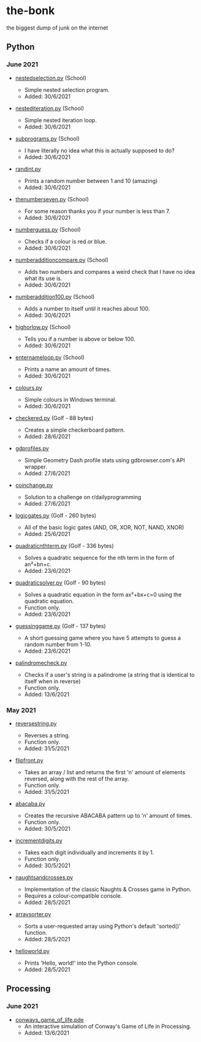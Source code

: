 # the-bonk
the biggest dump of junk on the internet

## Python


### June 2021
- [nestedselection.py](https://github.com/GD-NTB/the-bonk/blob/master/python/school/nestedselection.py) (School)
	- Simple nested selection program.
	- Added: 30/6/2021

- [nestediteration.py](https://github.com/GD-NTB/the-bonk/blob/master/python/school/nestediteration.py) (School)
	- Simple nested iteration loop.
	- Added: 30/6/2021

- [subprograms.py](https://github.com/GD-NTB/the-bonk/blob/master/python/school/subprograms.py) (School)
	- I have literally no idea what this is actually supposed to do?
	- Added: 30/6/2021

- [randint.py](https://github.com/GD-NTB/the-bonk/blob/master/python/randint.py)
	- Prints a random number between 1 and 10 (amazing)
	- Added: 30/6/2021

- [thenumberseven.py](https://github.com/GD-NTB/the-bonk/blob/master/python/school/thenumberseven.py) (School)
	- For some reason thanks you if your number is less than 7.
	- Added: 30/6/2021

- [numberguess.py](https://github.com/GD-NTB/the-bonk/blob/master/python/school/numberguess.py) (School)
	- Checks if a colour is red or blue.
	- Added: 30/6/2021

- [numberadditioncompare.py](https://github.com/GD-NTB/the-bonk/blob/master/python/school/numberadditioncompare.py) (School)
	- Adds two numbers and compares a weird check that I have no idea what its use is.
	- Added: 30/6/2021

- [numberaddition100.py](https://github.com/GD-NTB/the-bonk/blob/master/python/school/numberaddition100.py) (School)
	- Adds a number to itself until it reaches about 100.
	- Added: 30/6/2021

- [highorlow.py](https://github.com/GD-NTB/the-bonk/blob/master/python/school/highorlow.py) (School)
	- Tells you if a number is above or below 100.
	- Added: 30/6/2021

- [enternameloop.py](https://github.com/GD-NTB/the-bonk/blob/master/python/school/enternameloop.py) (School)
	- Prints a name an amount of times.
	- Added: 30/6/2021

- [colours.py](https://github.com/GD-NTB/the-bonk/blob/master/python/colours.py)
	- Simple colours in Windows terminal.
	- Added: 30/6/2021

- [checkered.py](https://github.com/GD-NTB/the-bonk/blob/master/python/golf/checkered.py) (Golf - 88 bytes)
	- Creates a simple checkerboard pattern.
	- Added: 28/6/2021

- [gdprofiles.py](https://github.com/GD-NTB/the-bonk/blob/master/python/gdprofiles.py)
	- Simple Geometry Dash profile stats using gdbrowser.com's API wrapper.
	- Added: 27/6/2021

- [coinchange.py](https://github.com/GD-NTB/the-bonk/blob/master/python/coinchange.py)
	- Solution to a challenge on r/dailyprogramming
	- Added: 27/6/2021

- [logicgates.py](https://github.com/GD-NTB/the-bonk/blob/master/python/golf/logicgates.py) (Golf - 260 bytes)
	- All of the basic logic gates (AND, OR, XOR, NOT, NAND, XNOR)
	- Added: 25/6/2021

- [quadraticnthterm.py](https://github.com/GD-NTB/the-bonk/blob/master/python/golf/quadraticnthterm.py) (Golf - 336 bytes)
	- Solves a quadratic sequence for the nth term in the form of an²+bn+c.
	- Added: 23/6/2021

- [quadraticsolver.py](https://github.com/GD-NTB/the-bonk/blob/master/python/golf/quadraticsolver.py) (Golf - 90 bytes)
	- Solves a quadratic equation in the form ax²+bx+c=0 using the quadratic equation.
	- Function only.
	- Added: 23/6/2021

- [guessinggame.py](https://github.com/GD-NTB/the-bonk/blob/master/python/golf/guessinggame.py) (Golf - 137 bytes)
	- A short guessing game where you have 5 attempts to guess a random number from 1-10.
	- Added: 23/6/2021

- [palindromecheck.py](https://github.com/GD-NTB/the-bonk/blob/master/python/palindromecheck.py)
	- Checks if a user's string is a palindrome (a string that is identical to itself when in reverse)
	- Function only.
	- Added: 13/6/2021

### May 2021
- [reversestring.py](https://github.com/GD-NTB/the-bonk/blob/master/python/reversestring.py)
	- Reverses a string.
	- Function only.
	- Added: 31/5/2021

- [flipfront.py](https://github.com/GD-NTB/the-bonk/blob/master/python/flipfront.py)
	- Takes an array / list and returns the first 'n' amount of elements reversed, along with the rest of the array.
	- Function only.
	- Added: 31/5/2021

- [abacaba.py](https://github.com/GD-NTB/the-bonk/blob/master/python/abacaba.py)
	- Creates the recursive ABACABA pattern up to 'n' amount of times.
	- Function only.
	- Added: 30/5/2021

- [incrementdigits.py](https://github.com/GD-NTB/the-bonk/blob/master/python/incrementdigits.py)
	- Takes each digit individually and increments it by 1.
	- Function only.
	- Added: 30/5/2021

- [naughtsandcrosses.py](https://github.com/GD-NTB/the-bonk/blob/master/python/naughtsandcrosses.py)
	- Implementation of the classic Naughts & Crosses game in Python.
	- Requires a colour-compatible console.
	- Added: 28/5/2021

- [arraysorter.py](https://github.com/GD-NTB/the-bonk/blob/master/python/arraysorter.py)
	- Sorts a user-requested array using Python's default 'sorted()' function.
	- Added: 28/5/2021

- [helloworld.py](https://github.com/GD-NTB/the-bonk/blob/master/python/helloworld.py)
	- Prints 'Hello, world!' into the Python console.
	- Added: 28/5/2021

## Processing

### June 2021
- [conways_game_of_life.pde](https://github.com/GD-NTB/the-bonk/blob/master/java/processing/conways_game_of_life.pde)
	- An interactive simulation of Conway's Game of Life in Processing.
	- Added: 13/6/2021
